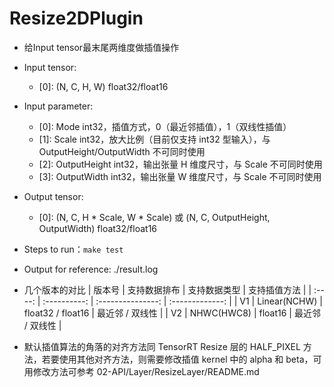 # Resize2DPlugin
+ 给Input tensor最末尾两维度做插值操作
+ Input tensor:
    - [0]: (N, C, H, W)   float32/float16
+ Input parameter:
    - [0]: Mode           int32，插值方式，0（最近邻插值），1（双线性插值）
    - [1]: Scale          int32，放大比例（目前仅支持 int32 型输入），与 OutputHeight/OutputWidth 不可同时使用
    - [2]: OutputHeight   int32，输出张量 H 维度尺寸，与 Scale 不可同时使用
    - [3]: OutputWidth    int32，输出张量 W 维度尺寸，与 Scale 不可同时使用
+ Output tensor:
    - [0]: (N, C, H * Scale, W * Scale) 或 (N, C, OutputHeight, OutputWidth)   float32/float16
+ Steps to run：`make test`
+ Output for reference: ./result.log
+ 几个版本的对比
| 版本号 | 支持数据排布 |   支持数据类型    |  支持插值方法   |
| :----: | :----------: | :---------------: | :-------------: |
|   V1   | Linear(NCHW) | float32 / float16 | 最近邻 / 双线性 |
|   V2   |  NHWC(HWC8)  |      float16      | 最近邻 / 双线性 |

+ 默认插值算法的角落的对齐方法同 TensorRT Resize 层的 HALF_PIXEL 方法，若要使用其他对齐方法，则需要修改插值 kernel 中的 alpha 和 beta，可用修改方法可参考 02-API/Layer/ResizeLayer/README.md
